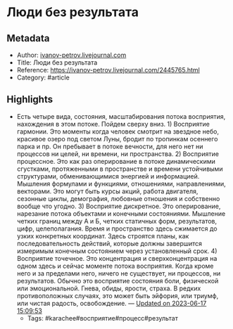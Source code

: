 # Люди без результата

## Metadata
- Author: [ivanov-petrov.livejournal.com]()
- Title: Люди без результата
- Reference: https://ivanov-petrov.livejournal.com/2445765.html
- Category: #article

## Highlights
- Есть четыре вида, состояния, масштабирования потока восприятия, нахождения в этом потоке. Пойдем сверху вниз.  1) Восприятие гармонии.  Это моменты когда человек смотрит на звездное небо, красивое озеро под светом Луны,  бродит по тропинкам осеннего парка и пр.  Он пребывает в потоке вечности, для него нет ни процессов ни целей, ни времени, ни пространства.  2) Восприятие процессное.  Это как раз оперирование в потоке динамическими сгустками,  протяженными в пространстве и времени устойчивыми структурами, обменивающимися энергией и информацией. Мышления формулами и функциями, отношениями, направлениями, векторами. Это могут быть курсы акций, работа двигателя, сезонные циклы,  демография, любовные отношения и собственно вообще что угодно. 3) Восприятие дискретное.  Это оперирование, нарезание потока объектами и конечными состояниями.  Мышление четких границ между А и Б, четких статичных форм, результатов, цифр, целеполагания.  Время и пространство здесь сжимается до узких конкретных координат.  Здесь строятся планы, как последовательность действий, которые должны завершится измеримым конечным состоянием через установленный срок. 4) Восприятие точечное.  Это концентрация и сверхконцентрация на одном здесь и сейчас моменте потока восприятия.  Когда кроме него и за пределами него, ничего не существует, ни процессов, ни результатов. Обычно это восприятие состояния боли, физической или эмоциональной. Гнева, обиды, ярости, страха. В редких противоположных случаях, это может быть эйфория, или триумф, или чистая радость, освобождение. — [Updated on 2023-06-17 15:09:53](https://hyp.is/3fBZLg0HEe6rt7NhlDgfAw/ivanov-petrov.livejournal.com/2445765.html)
   - Tags: #karachee#восприятие#процесс#результат

